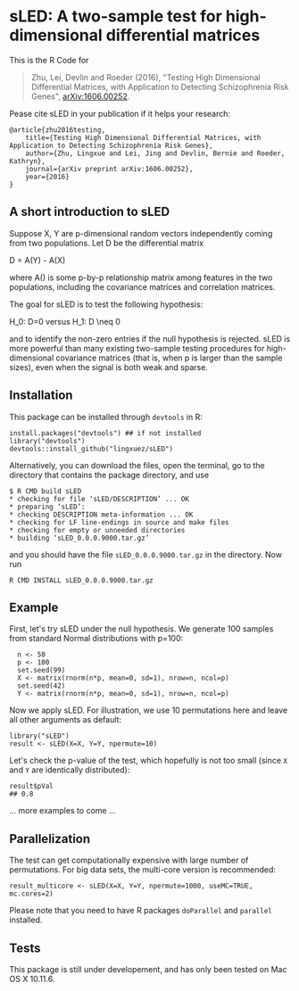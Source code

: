 # sLED: A two-sample test for high-dimensional differential matrices

This is the R Code for
> Zhu, Lei, Devlin and Roeder (2016), "Testing High Dimensional Differential Matrices, with Application to Detecting Schizophrenia Risk Genes", [arXiv:1606.00252](https://arxiv.org/abs/1606.00252).

Pease cite sLED in your publication if it helps your research:
```
@article{zhu2016testing,
    title={Testing High Dimensional Differential Matrices, with Application to Detecting Schizophrenia Risk Genes},
    author={Zhu, Lingxue and Lei, Jing and Devlin, Bernie and Roeder, Kathryn},
    journal={arXiv preprint arXiv:1606.00252},
    year={2016}
}
```

## A short introduction to sLED
Suppose X, Y are p-dimensional random vectors independently coming from two populations.
Let D be the differential matrix

D = A(Y) - A(X)

where A() is some p-by-p relationship matrix among features in the two populations, including the covariance matrices and correlation matrices. 

The goal for sLED is to test the following hypothesis:

H_0: D=0 versus H_1: D \neq 0

and to identify the non-zero entries if the null hypothesis is rejected. sLED is more powerful than many existing two-sample testing procedures for high-dimensional covariance matrices (that is, when p is larger than the sample sizes), even when the signal is both weak and sparse.


## Installation
This package can be installed through `devtools` in R:
```{r}
install.packages("devtools") ## if not installed
library("devtools")
devtools::install_github("lingxuez/sLED")
```

Alternatively, you can download the files, open the terminal, go to the directory that contains the package directory, and use
```
$ R CMD build sLED
* checking for file ‘sLED/DESCRIPTION’ ... OK
* preparing ‘sLED’:
* checking DESCRIPTION meta-information ... OK
* checking for LF line-endings in source and make files
* checking for empty or unneeded directories
* building ‘sLED_0.0.0.9000.tar.gz’
```
and you should have the file `sLED_0.0.0.9000.tar.gz` in the directory. Now run
```
R CMD INSTALL sLED_0.0.0.9000.tar.gz
```


## Example
First, let's try sLED under the null hypothesis. We generate 100 samples from standard Normal distributions with p=100:
```{r}
  n <- 50
  p <- 100
  set.seed(99)
  X <- matrix(rnorm(n*p, mean=0, sd=1), nrow=n, ncol=p)
  set.seed(42)
  Y <- matrix(rnorm(n*p, mean=0, sd=1), nrow=n, ncol=p)
```

Now we apply sLED. For illustration, we use 10 permutations here and leave all other arguments as default:
```{r}
library("sLED")
result <- sLED(X=X, Y=Y, npermute=10)
```

Let's check the p-value of the test, which hopefully is not too small (since `X` and `Y` are identically distributed):
```{r}
result$pVal
## 0.8
```

... more examples to come ...


## Parallelization

The test can get computationally expensive with large number of permutations. For big data sets, the multi-core version is recommended:
```{r}
result_multicore <- sLED(X=X, Y=Y, npermute=1000, useMC=TRUE, mc.cores=2)
```
Please note that you need to have R packages `doParallel` and `parallel` installed.

## Tests
This package is still under developement, and has only been tested on Mac OS X 10.11.6.
